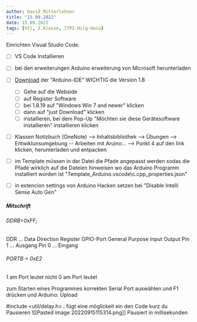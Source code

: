 ```yaml
---
author: David Mitterlehner
title: "15.09.2022"
date: 15.09.2022
tags: [htl, 3.Klasse, ITP2-Hilg-Hosu]
---
```


Einrichten Visual Studio Code:
- [ ] VS Code Installieren
- [ ] bei den erweiterungen Arduino erweiterung von Microsoft herunterladen
- [ ] [Download](https://www.arduino.cc/en/software) der "Arduino-IDE" WICHTIG die Version 1.8
	- [ ] Gehe auf die Webside
	- [ ] auf Register Software
	- [ ] bei 1.8.19 auf "Windows Win 7 and newer" klicken
	- [ ] dann auf "just Download" klicken
	- [ ] installieren, bei dem Pop-Up "Möchten sie diese Gerätesoftware installieren" installieren klicken
- [ ] Klassen Notizbuch (OneNote) --> Inhaltsbibliothek --> Übungen --> Entwiklunsumgebung -- Arbeiten mit Aruino... --> Punkt 4 auf den link klicken, herunterladen und entpacken
- [ ] im Template müssen in der Datei die Pfade angepasst werden sodas die Pfade wirklich auf die Dateien hinweisen wo das Arduino Programm installiert worden ist  "Template_Arduino\.vscode\c.cpp_properties.json"
- [ ] in extencion settings von Arduino Hacken setzen bei "Disable Intelli Sense Auto Gen"


##### Mitschrift
###### DDRB=0xFF;
DDR ... Data Direction Register
GPIO-Port General Purpose Input Output
Pin 1 ... Ausgang
Pin 0 ... Eingang

###### PORTB = 0xE2
1 am Port leutet nicht
0 am Port leutet

zum Starten eines Programmes korrekten Serial Port auswählen und F1 drücken und Arduino: Upload

#include <util/delay.h> : fügt eine möglickeit ein den Code kurz du Pausieren
![[Pasted image 20220915115314.png]] Pausiert in millisekunden
